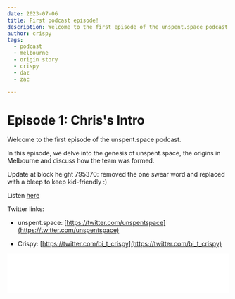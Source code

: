 ```yaml
---
date: 2023-07-06
title: First podcast episode!
description: Welcome to the first episode of the unspent.space podcast.
author: crispy
tags:
  - podcast
  - melbourne
  - origin story
  - crispy
  - daz
  - zac

---
```


# Episode 1: Chris's Intro


Welcome to the first episode of the unspent.space podcast.

In this episode, we delve into the genesis of unspent.space, the origins in Melbourne and discuss how the team was formed.

Update at block height 795370: removed the one swear word and replaced with a bleep to keep kid-friendly :)

Listen [here](https://listen.unspent.space)
 

Twitter links:

- unspent.space: [https://twitter.com/unspentspace](https://twitter.com/unspentspace)

- Crispy: [https://twitter.com/bi_t_crispy](https://twitter.com/bi_t_crispy) 

<iframe title="Libsyn Player" style="border: none" src="//html5-player.libsyn.com/embed/episode/id/27132054/height/90/theme/custom/thumbnail/yes/direction/forward/render-playlist/no/custom-color/fbb000/" height="90" width="100%" scrolling="no"  allowfullscreen webkitallowfullscreen mozallowfullscreen oallowfullscreen msallowfullscreen></iframe>